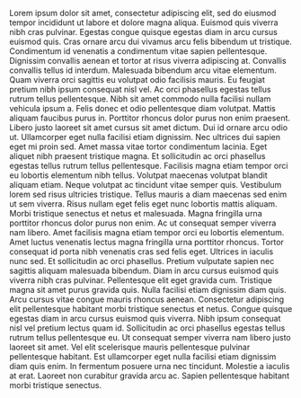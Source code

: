 Lorem ipsum dolor sit amet, consectetur adipiscing elit, sed do eiusmod tempor incididunt ut labore et dolore magna aliqua. Euismod quis viverra nibh cras pulvinar. Egestas congue quisque egestas diam in arcu cursus euismod quis. Cras ornare arcu dui vivamus arcu felis bibendum ut tristique. Condimentum id venenatis a condimentum vitae sapien pellentesque. Dignissim convallis aenean et tortor at risus viverra adipiscing at. Convallis convallis tellus id interdum. Malesuada bibendum arcu vitae elementum. Quam viverra orci sagittis eu volutpat odio facilisis mauris. Eu feugiat pretium nibh ipsum consequat nisl vel. Ac orci phasellus egestas tellus rutrum tellus pellentesque. Nibh sit amet commodo nulla facilisi nullam vehicula ipsum a. Felis donec et odio pellentesque diam volutpat. Mattis aliquam faucibus purus in. Porttitor rhoncus dolor purus non enim praesent. Libero justo laoreet sit amet cursus sit amet dictum. Dui id ornare arcu odio ut. Ullamcorper eget nulla facilisi etiam dignissim. Nec ultrices dui sapien eget mi proin sed. Amet massa vitae tortor condimentum lacinia. Eget aliquet nibh praesent tristique magna. Et sollicitudin ac orci phasellus egestas tellus rutrum tellus pellentesque. Facilisis magna etiam tempor orci eu lobortis elementum nibh tellus. Volutpat maecenas volutpat blandit aliquam etiam. Neque volutpat ac tincidunt vitae semper quis. Vestibulum lorem sed risus ultricies tristique. Tellus mauris a diam maecenas sed enim ut sem viverra. Risus nullam eget felis eget nunc lobortis mattis aliquam. Morbi tristique senectus et netus et malesuada. Magna fringilla urna porttitor rhoncus dolor purus non enim. Ac ut consequat semper viverra nam libero. Amet facilisis magna etiam tempor orci eu lobortis elementum. Amet luctus venenatis lectus magna fringilla urna porttitor rhoncus. Tortor consequat id porta nibh venenatis cras sed felis eget. Ultrices in iaculis nunc sed. Et sollicitudin ac orci phasellus. Pretium vulputate sapien nec sagittis aliquam malesuada bibendum. Diam in arcu cursus euismod quis viverra nibh cras pulvinar. Pellentesque elit eget gravida cum. Tristique magna sit amet purus gravida quis. Nulla facilisi etiam dignissim diam quis. Arcu cursus vitae congue mauris rhoncus aenean. Consectetur adipiscing elit pellentesque habitant morbi tristique senectus et netus. Congue quisque egestas diam in arcu cursus euismod quis viverra. Nibh ipsum consequat nisl vel pretium lectus quam id. Sollicitudin ac orci phasellus egestas tellus rutrum tellus pellentesque eu. Ut consequat semper viverra nam libero justo laoreet sit amet. Vel elit scelerisque mauris pellentesque pulvinar pellentesque habitant. Est ullamcorper eget nulla facilisi etiam dignissim diam quis enim. In fermentum posuere urna nec tincidunt. Molestie a iaculis at erat. Laoreet non curabitur gravida arcu ac. Sapien pellentesque habitant morbi tristique senectus.

<def>
	<meta name="pageView" value="true"/>
	<meta name="hideRulers" value="false"/>
	<meta name="indents" value="[2,2,14.75]"/>
</def>